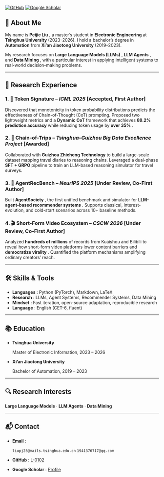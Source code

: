 [![GitHub](https://img.shields.io/badge/GitHub-L--0102-blue?logo=github&style=for-the-badge)](https://github.com/L-0102)   [![Google Scholar](https://img.shields.io/badge/Google%20Scholar-LiuPeijie-blue?logo=googlescholar&logoColor=white&style=for-the-badge)](https://scholar.google.com/citations?user=NKWRhFoAAAAJ&hl=en)

## 👋 About Me

My name is  **Peijie Liu** , a master’s student in **Electronic Engineering** at **Tsinghua University** (2023–2026). I hold a bachelor’s degree in **Automation** from **Xi’an Jiaotong University** (2019–2023).

My research focuses on  **Large Language Models (LLMs)** ,  **LLM Agents** , and  **Data Mining** , with a particular interest in applying intelligent systems to real-world decision-making problems.

---

## 🧪 Research Experience

### 1. 🔐 **Token Signature** – *ICML 2025* **[Accepted, First Author]**

Discovered that monotonicity in token probability distributions predicts the effectiveness of Chain-of-Thought (CoT) prompting. Proposed two lightweight metrics and a **Dynamic CoT** framework that achieves **89.2% prediction accuracy** while reducing token usage by  **over 35%** .

### 2. 🚶 **Chain-of-Trips** – *Tsinghua–Guizhou Big Data Excellence Project* **[Awarded]**

Collaborated with **Guizhou Zhicheng Technology** to build a large-scale dataset mapping travel diaries to reasoning chains. Leveraged a dual-phase **SFT + GRPO** pipeline to train an LLM-based reasoning simulator for travel surveys.

### 3. 🤖 **AgentRecBench** – *NeurIPS 2025* **[Under Review, Co-First Author]**

Built  **AgentSociety** , the first unified benchmark and simulator for  **LLM-agent-based recommender systems** . Supports classical, interest-evolution, and cold-start scenarios across 10+ baseline methods.

### 4. 🎬 **Short-Form Video Ecosystem** – *CSCW 2026* **[Under Review, Co-First Author]**

Analyzed **hundreds of millions** of records from Kuaishou and Bilibili to reveal how short-form video platforms lower content barriers and  **democratize virality** . Quantified the platform mechanisms amplifying ordinary creators’ reach.

---

## 🛠 Skills & Tools

* **Languages** : Python (PyTorch), Markdown, LaTeX
* **Research** : LLMs, Agent Systems, Recommender Systems, Data Mining
* **Mindset** : Fast iteration, open-source adaptation, reproducible research
* **Language** : English (CET-6, fluent)

---

## 📚 Education

* **Tsinghua University**

  Master of Electronic Information, 2023 – 2026
* **Xi’an Jiaotong University**

  Bachelor of Automation, 2019 – 2023

---

## 🔍 Research Interests

**Large Language Models** · **LLM Agents** · **Data Mining**

---

## 📬 Contact

* **Email** :

  `liupj23@mails.tsinghua.edu.cn`        `1941376717@qq.com`
* **GitHub** : [L-0102](https://github.com/L-0102)
* **Google Scholar** : [Profile](https://scholar.google.com/citations?user=NKWRhFoAAAAJ&hl=en)
